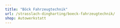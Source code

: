 ```yaml
---
title: "Böck Fahrzeugtechnik"
url: /strasslach-dingharting/boeck-fahrzeugtechnik/
shop: Autowerkstatt
---
```

